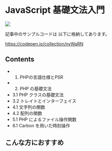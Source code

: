 # JavaScript 基礎文法入門

![](/images/leccafe.png)

記事中のサンプルコードは 以下に格納してあります。

https://codepen.io/collection/nvWaRN


## Contents

- 1. PHPの言語仕様とPSR
- 2. PHP の基礎文法
- 3.1 PHP クラスの基礎文法
- 3.2 トレイトとインターフェイス
- 4.1 文字列の関数
- 4.2 配列の関数
- 5.1 PHP によるファイル操作関数
- 6.1 Carbon を用いた時刻操作

## こんな方におすすめ

